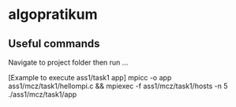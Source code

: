 # algopratikum


## Useful commands
Navigate to project folder then run ...

[Example to execute ass1/task1 app]
mpicc -o app ass1/mcz/task1/hellompi.c && mpiexec -f ass1/mcz/task1/hosts  -n 5 ./ass1/mcz/task1/app



